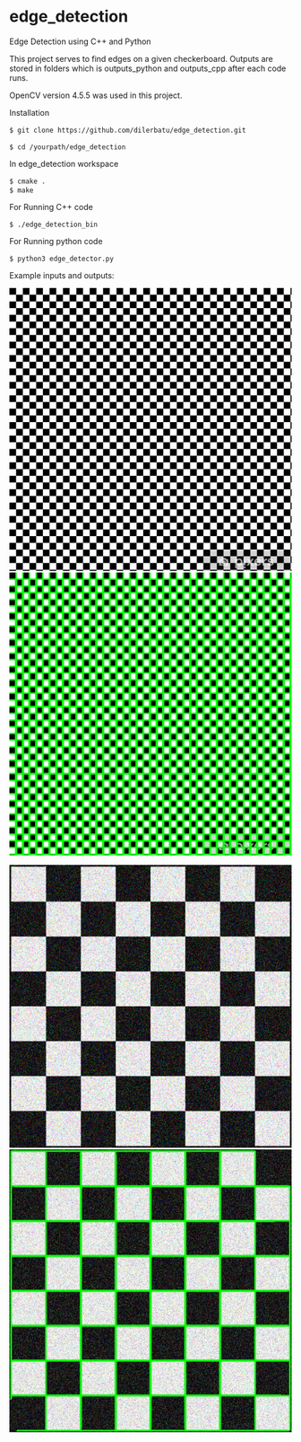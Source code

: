 # edge_detection
Edge Detection using C++ and Python

This project serves to find edges on a given checkerboard. 
Outputs are stored in folders which is outputs_python and outputs_cpp after each code runs.



OpenCV version 4.5.5 was used in this project.



Installation

```
$ git clone https://github.com/dilerbatu/edge_detection.git
```

```
$ cd /yourpath/edge_detection
```

In edge_detection workspace
```
$ cmake .
$ make
```


For Running C++ code
```
$ ./edge_detection_bin
```



For Running python code

```
$ python3 edge_detector.py
```

Example inputs and outputs:

![alt text](https://github.com/dilerbatu/edge_detection/blob/main/data/Image_11.png?raw=true)
![alt text](https://github.com/dilerbatu/edge_detection/blob/main/all_outputs/output_2.jpg?raw=true)


![alt text](https://github.com/dilerbatu/edge_detection/blob/main/data/Image_2.png?raw=true)
![alt text](https://github.com/dilerbatu/edge_detection/blob/main/all_outputs/output_1.jpg?raw=true)






